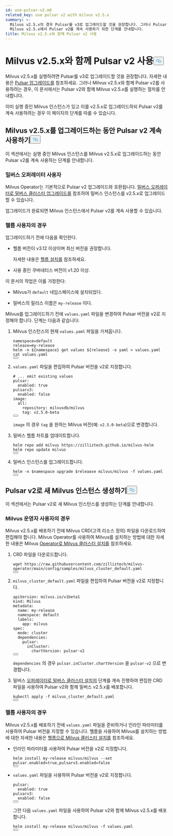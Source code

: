 ```yaml
---
id: use-pulsar-v2.md
related_key: use pulsar v2 with milvus v2.5.x
summary: >-
  Milvus v2.5.x의 경우 Pulsar를 v3로 업그레이드할 것을 권장합니다. 그러나 Pulsar v2를 선호하는 경우 이 문서에서는
  Milvus v2.5.x에서 Pulsar v2를 계속 사용하기 위한 단계를 안내합니다.
title: Milvus v2.5.x와 함께 Pulsar v2 사용
---
```

<h1 id="Use-Pulsar-v2-with-Milvus-v25x" class="common-anchor-header">Milvus v2.5.x와 함께 Pulsar v2 사용<button data-href="#Use-Pulsar-v2-with-Milvus-v25x" class="anchor-icon" translate="no">
      <svg translate="no"
        aria-hidden="true"
        focusable="false"
        height="20"
        version="1.1"
        viewBox="0 0 16 16"
        width="16"
      >
        <path
          fill="#0092E4"
          fill-rule="evenodd"
          d="M4 9h1v1H4c-1.5 0-3-1.69-3-3.5S2.55 3 4 3h4c1.45 0 3 1.69 3 3.5 0 1.41-.91 2.72-2 3.25V8.59c.58-.45 1-1.27 1-2.09C10 5.22 8.98 4 8 4H4c-.98 0-2 1.22-2 2.5S3 9 4 9zm9-3h-1v1h1c1 0 2 1.22 2 2.5S13.98 12 13 12H9c-.98 0-2-1.22-2-2.5 0-.83.42-1.64 1-2.09V6.25c-1.09.53-2 1.84-2 3.25C6 11.31 7.55 13 9 13h4c1.45 0 3-1.69 3-3.5S14.5 6 13 6z"
        ></path>
      </svg>
    </button></h1><p>Milvus v2.5.x를 실행하려면 Pulsar를 v3로 업그레이드할 것을 권장합니다. 자세한 내용은 <a href="/docs/ko/upgrade-pulsar-v3.md">Pulsar 업그레이드를</a> 참조하세요. 그러나 Milvus v2.5.x와 함께 Pulsar v2를 사용하려는 경우, 이 문서에서는 Pulsar v2와 함께 Milvus v2.5.x를 실행하는 절차를 안내합니다.</p>
<p>이미 실행 중인 Milvus 인스턴스가 있고 이를 v2.5.x로 업그레이드하되 Pulsar v2를 계속 사용하려는 경우 이 페이지의 단계를 따를 수 있습니다.</p>
<h2 id="Continue-using-Pulsar-v2-while-upgrading-Milvus-v25x" class="common-anchor-header">Milvus v2.5.x를 업그레이드하는 동안 Pulsar v2 계속 사용하기<button data-href="#Continue-using-Pulsar-v2-while-upgrading-Milvus-v25x" class="anchor-icon" translate="no">
      <svg translate="no"
        aria-hidden="true"
        focusable="false"
        height="20"
        version="1.1"
        viewBox="0 0 16 16"
        width="16"
      >
        <path
          fill="#0092E4"
          fill-rule="evenodd"
          d="M4 9h1v1H4c-1.5 0-3-1.69-3-3.5S2.55 3 4 3h4c1.45 0 3 1.69 3 3.5 0 1.41-.91 2.72-2 3.25V8.59c.58-.45 1-1.27 1-2.09C10 5.22 8.98 4 8 4H4c-.98 0-2 1.22-2 2.5S3 9 4 9zm9-3h-1v1h1c1 0 2 1.22 2 2.5S13.98 12 13 12H9c-.98 0-2-1.22-2-2.5 0-.83.42-1.64 1-2.09V6.25c-1.09.53-2 1.84-2 3.25C6 11.31 7.55 13 9 13h4c1.45 0 3-1.69 3-3.5S14.5 6 13 6z"
        ></path>
      </svg>
    </button></h2><p>이 섹션에서는 실행 중인 Milvus 인스턴스를 Milvus v2.5.x로 업그레이드하는 동안 Pulsar v2를 계속 사용하는 단계를 안내합니다.</p>
<h3 id="For-Milvus-Operator-users" class="common-anchor-header">밀버스 오퍼레이터 사용자</h3><p>Milvus Operator는 기본적으로 Pulsar v2 업그레이드와 호환됩니다. <a href="/docs/ko/upgrade_milvus_cluster-operator.md">밀버스 오퍼레이터로 밀버스 클러스터 업그레이드를</a> 참조하여 밀버스 인스턴스를 v2.5.x로 업그레이드할 수 있습니다.</p>
<p>업그레이드가 완료되면 Milvus 인스턴스에서 Pulsar v2를 계속 사용할 수 있습니다.</p>
<h3 id="For-Helm-users" class="common-anchor-header">헬름 사용자의 경우</h3><p>업그레이드하기 전에 다음을 확인한다.</p>
<ul>
<li><p>헬름 버전이 v3.12 이상이며 최신 버전을 권장합니다.</p>
<p>자세한 내용은 <a href="https://helm.sh/docs/intro/install/">헬름 설치를</a> 참조하세요.</p></li>
<li><p>사용 중인 쿠버네티스 버전이 v1.20 이상.</p></li>
</ul>
<p>이 문서의 작업은 이를 가정한다:</p>
<ul>
<li><p>Milvus가 <code translate="no">default</code> 네임스페이스에 설치되었다.</p></li>
<li><p>밀버스의 릴리스 이름은 <code translate="no">my-release</code> 이다.</p></li>
</ul>
<p>Milvus를 업그레이드하기 전에 <code translate="no">values.yaml</code> 파일을 변경하여 Pulsar 버전을 v2로 지정해야 합니다. 단계는 다음과 같습니다:</p>
<ol>
<li><p>Milvus 인스턴스의 현재 <code translate="no">values.yaml</code> 파일을 가져옵니다.</p>
<pre><code translate="no" class="language-bash">namespace=default
release=my-release
helm -n <span class="hljs-variable">${namespace}</span> get values <span class="hljs-variable">${release}</span> -o yaml &gt; values.yaml
<span class="hljs-built_in">cat</span> values.yaml
<button class="copy-code-btn"></button></code></pre></li>
<li><p><code translate="no">values.yaml</code> 파일을 편집하여 Pulsar 버전을 v2로 지정합니다.</p>
<pre><code translate="no" class="language-yaml"><span class="hljs-comment"># ... omit existing values</span>
<span class="hljs-attr">pulsar:</span>
  <span class="hljs-attr">enabled:</span> <span class="hljs-literal">true</span>
<span class="hljs-attr">pulsarv3:</span>
  <span class="hljs-attr">enabled:</span> <span class="hljs-literal">false</span>
<span class="hljs-attr">image:</span>
  <span class="hljs-attr">all:</span>
    <span class="hljs-attr">repository:</span> <span class="hljs-string">milvusdb/milvus</span>
    <span class="hljs-attr">tag:</span> <span class="hljs-string">v2.5.0-beta</span> 
<button class="copy-code-btn"></button></code></pre>
<p><code translate="no">image</code> 의 경우 <code translate="no">tag</code> 을 원하는 Milvus 버전(예: <code translate="no">v2.5.0-beta</code>)으로 변경합니다.</p></li>
<li><p>밀버스 헬름 차트를 업데이트합니다.</p>
<pre><code translate="no" class="language-bash">helm repo add milvus https://zilliztech.github.io/milvus-helm
helm repo update milvus
<button class="copy-code-btn"></button></code></pre></li>
<li><p>밀버스 인스턴스를 업그레이드합니다.</p>
<pre><code translate="no" class="language-bash">helm -n <span class="hljs-variable">$namespace</span> upgrade <span class="hljs-variable">$releaase</span> milvus/milvus -f values.yaml
<button class="copy-code-btn"></button></code></pre></li>
</ol>
<h2 id="Creating-a-new-Milvus-instance-with-Pulsar-v2" class="common-anchor-header">Pulsar v2로 새 Milvus 인스턴스 생성하기<button data-href="#Creating-a-new-Milvus-instance-with-Pulsar-v2" class="anchor-icon" translate="no">
      <svg translate="no"
        aria-hidden="true"
        focusable="false"
        height="20"
        version="1.1"
        viewBox="0 0 16 16"
        width="16"
      >
        <path
          fill="#0092E4"
          fill-rule="evenodd"
          d="M4 9h1v1H4c-1.5 0-3-1.69-3-3.5S2.55 3 4 3h4c1.45 0 3 1.69 3 3.5 0 1.41-.91 2.72-2 3.25V8.59c.58-.45 1-1.27 1-2.09C10 5.22 8.98 4 8 4H4c-.98 0-2 1.22-2 2.5S3 9 4 9zm9-3h-1v1h1c1 0 2 1.22 2 2.5S13.98 12 13 12H9c-.98 0-2-1.22-2-2.5 0-.83.42-1.64 1-2.09V6.25c-1.09.53-2 1.84-2 3.25C6 11.31 7.55 13 9 13h4c1.45 0 3-1.69 3-3.5S14.5 6 13 6z"
        ></path>
      </svg>
    </button></h2><p>이 섹션에서는 Pulsar v2로 새 Milvus 인스턴스를 생성하는 단계를 안내합니다.</p>
<h3 id="For-Milvus-Operator-users" class="common-anchor-header">Milvus 운영자 사용자의 경우</h3><p>Milvus v2.5.x를 배포하기 전에 Milvus CRD(고객 리소스 정의) 파일을 다운로드하여 편집해야 합니다. Milvus Operator를 사용하여 Milvus를 설치하는 방법에 대한 자세한 내용은 Milvus <a href="/docs/ko/install_cluster-milvusoperator.md">Operator로 Milvus 클러스터 설치를</a> 참조하세요.</p>
<ol>
<li><p>CRD 파일을 다운로드합니다.</p>
<pre><code translate="no" class="language-bash">wget https://raw.githubusercontent.com/zilliztech/milvus-operator/main/config/samples/milvus_cluster_default.yaml
<button class="copy-code-btn"></button></code></pre></li>
<li><p><code translate="no">milvus_cluster_default.yaml</code> 파일을 편집하여 Pulsar 버전을 v2로 지정합니다.</p>
<pre><code translate="no" class="language-yaml"><span class="hljs-attr">apiVersion:</span> <span class="hljs-string">milvus.io/v1beta1</span>
<span class="hljs-attr">kind:</span> <span class="hljs-string">Milvus</span>
<span class="hljs-attr">metadata:</span>
  <span class="hljs-attr">name:</span> <span class="hljs-string">my-release</span>
  <span class="hljs-attr">namespace:</span> <span class="hljs-string">default</span>
  <span class="hljs-attr">labels:</span>
    <span class="hljs-attr">app:</span> <span class="hljs-string">milvus</span>
<span class="hljs-attr">spec:</span>
  <span class="hljs-attr">mode:</span> <span class="hljs-string">cluster</span>
  <span class="hljs-attr">dependencies:</span>
    <span class="hljs-attr">pulsar:</span>
      <span class="hljs-attr">inCluster:</span>
        <span class="hljs-attr">chartVersion:</span> <span class="hljs-string">pulsar-v2</span>
<button class="copy-code-btn"></button></code></pre>
<p><code translate="no">dependencies</code> 의 경우 <code translate="no">pulsar.inCluster.chartVersion</code> 을 <code translate="no">pulsar-v2</code> 으로 변경합니다.</p></li>
<li><p>밀버스 <a href="https://milvus.io/docs/install_cluster-milvusoperator.md#Deploy-Milvus">오퍼레이터로 밀버스 클러스터 설치의</a> 단계를 계속 진행하여 편집한 CRD 파일을 사용하여 Pulsar v2와 함께 밀버스 v2.5.x를 배포합니다.</p>
<pre><code translate="no" class="language-bash">kubectl apply -f milvus_cluster_default.yaml
<button class="copy-code-btn"></button></code></pre></li>
</ol>
<h3 id="For-Helm-users" class="common-anchor-header">헬름 사용자의 경우</h3><p>Milvus v2.5.x를 배포하기 전에 <code translate="no">values.yaml</code> 파일을 준비하거나 인라인 파라미터를 사용하여 Pulsar 버전을 지정할 수 있습니다. 헬름을 사용하여 Milvus를 설치하는 방법에 대한 자세한 내용은 <a href="/docs/ko/install_cluster-helm.md">헬름으로 Milvus 클러스터 설치를</a> 참조하세요.</p>
<ul>
<li><p>인라인 파라미터를 사용하여 Pulsar 버전을 v2로 지정합니다.</p>
<pre><code translate="no" class="language-bash">helm install my-release milvus/milvus --<span class="hljs-built_in">set</span> pulsar.enabled=<span class="hljs-literal">true</span>,pulsarv3.enabled=<span class="hljs-literal">false</span>
<button class="copy-code-btn"></button></code></pre></li>
<li><p><code translate="no">values.yaml</code> 파일을 사용하여 Pulsar 버전을 v2로 지정합니다.</p>
<pre><code translate="no" class="language-yaml"><span class="hljs-attr">pulsar:</span>
  <span class="hljs-attr">enabled:</span> <span class="hljs-literal">true</span>
<span class="hljs-attr">pulsarv3:</span>
  <span class="hljs-attr">enabled:</span> <span class="hljs-literal">false</span>
<button class="copy-code-btn"></button></code></pre>
<p>그런 다음 <code translate="no">values.yaml</code> 파일을 사용하여 Pulsar v2와 함께 Milvus v2.5.x를 배포합니다.</p>
<pre><code translate="no" class="language-bash">helm install my-release milvus/milvus -f values.yaml
<button class="copy-code-btn"></button></code></pre></li>
</ul>
